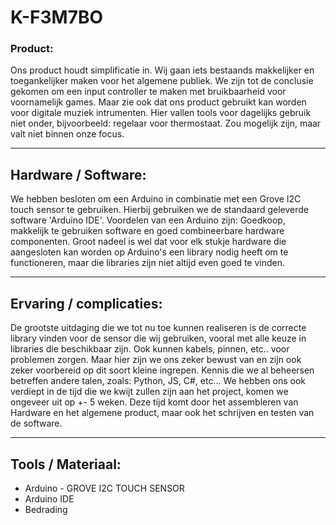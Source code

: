 # K-F3M7BO
### Product:
Ons product houdt simplificatie in. Wij gaan iets bestaands makkelijker en toegankelijker maken voor het algemene publiek. We zijn tot de conclusie gekomen om een input controller te maken met bruikbaarheid voor voornamelijk games. Maar zie ook dat ons product gebruikt kan worden voor digitale muziek intrumenten. Hier vallen tools voor dagelijks gebruik niet onder, bijvoorbeeld: regelaar voor thermostaat. Zou mogelijk zijn, maar valt niet binnen onze focus. 
___________________________________________________________________________________________
## Hardware / Software:
We hebben besloten om een Arduino in combinatie met een Grove I2C touch sensor te gebruiken. Hierbij gebruiken we de standaard geleverde software 'Arduino IDE'. Voordelen van een Arduino zijn: Goedkoop, makkelijk te gebruiken software en goed combineerbare hardware componenten. Groot nadeel is wel dat voor elk stukje hardware die aangesloten kan worden op Arduino's een library nodig heeft om te functioneren, maar die libraries zijn niet altijd even goed te vinden. 
___________________________________________________________________________________________
## Ervaring / complicaties:
De grootste uitdaging die we tot nu toe kunnen realiseren is de correcte library vinden voor de sensor die wij gebruiken, vooral met alle keuze in libraries die beschikbaar zijn. Ook kunnen kabels, pinnen, etc.. voor problemen zorgen. Maar hier zijn we ons zeker bewust van en zijn ook zeker voorbereid op dit soort kleine ingrepen. Kennis die we al beheersen betreffen andere talen, zoals: Python, JS, C#, etc... We hebben ons ook verdiept in de tijd die we kwijt zullen zijn aan het project, komen we ongeveer uit op +- 5 weken. Deze tijd komt door het assembleren van Hardware en het algemene product, maar ook het schrijven en testen van de software.
___________________________________________________________________________________________
## Tools / Materiaal:
* Arduino - GROVE I2C TOUCH SENSOR
* Arduino IDE
* Bedrading
